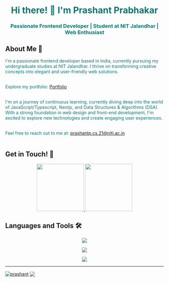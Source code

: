 <div align="center">
  <h1 style="color: #0E766F;">Hi there! 👋 I'm Prashant Prabhakar</h1>
  <h3 style="color: #0E766F;">Passionate Frontend Developer | Student at NIT Jalandhar | Web Enthusiast</h3>
</div>

## About Me 🚀
<font color="#0E766F">I'm a passionate frontend developer based in India, currently pursuing my undergraduate studies at NIT Jalandhar. I thrive on transforming creative concepts into elegant and user-friendly web solutions.</font>
<br><br>

<font color="#0E766F">Explore my portfolio: [Portfolio](https://portfolio-prash.vercel.app/)</font>
<br><br>

<font color="#0E766F">I'm on a journey of continuous learning, currently diving deep into the world of JavaScript/Typescript, Nextjs, and Data Structures & Algorithms (DSA). With a strong foundation in web design and front-end development, I'm excited to explore new technologies and create engaging user experiences.</font>
<br><br>

<font color="#0E766F">Feel free to reach out to me at: [prashantp.cs.21@nitj.ac.in](mailto:prashantp.cs.21@nitj.ac.in)</font>
<br><br>

## Get in Touch! 🌟
<div align="center">
  <a href="https://www.linkedin.com/in/prashant-012927227/">
    <img src="https://user-images.githubusercontent.com/65576812/183569542-480ab1ee-9e98-4cd9-a60a-23919be2feb4.png" width="150px">
  </a>

  <a href="mailto:prashantp.cs.21@nitj.ac.in">
    <img src="https://user-images.githubusercontent.com/65576812/183569557-bc45c86d-c4d9-472d-b584-b025ffa7a39e.png" width="150px">
  </a>
</div>

## Languages and Tools 🛠️

<p align="center">
  <a href="https://skillicons.dev">
    <img src="https://skillicons.dev/icons?i=javascript,typescript,python,c,cpp" />
  </a>
</p>
<p align="center">
  <a href="https://skillicons.dev">
    <img src="https://skillicons.dev/icons?i=next,react,tailwind,nodejs,bootstrap,materialui" />
  </a>
</p>
<p align="center">
  <a href="https://skillicons.dev">
    <img src="https://skillicons.dev/icons?i=git,github,figma,netlify,vercel" />
  </a>
</p>

---

<div align="left">
 
<a href="https://github.com/anuraghazra/github-readme-stats"><img align="center" src="https://github-readme-streak-stats.herokuapp.com/?user=prash240303&theme=gotham&hide_border=true" alt="prashant" /></a> <a href="https://github.com/anuraghazra/convoychat"> <img align="center" src="https://github.com/anuraghazra/github-readme-stats" /></a>
 
</div>
